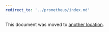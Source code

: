 ```yaml
---
redirect_to: '../prometheus/index.md'
---
```


This document was moved to [another location](../prometheus/index.md).

<!-- This redirect file can be deleted after February 1, 2021. -->
<!-- Before deletion, see: https://docs.gitlab.com/ee/development/documentation/#move-or-rename-a-page -->
